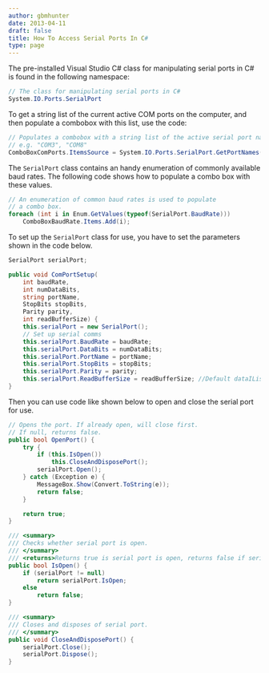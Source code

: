 ```yaml
---
author: gbmhunter
date: 2013-04-11
draft: false
title: How To Access Serial Ports In C#
type: page
---
```


The pre-installed Visual Studio C# class for manipulating serial ports in C# is found in the following namespace:

```c#    
// The class for manipulating serial ports in C#
System.IO.Ports.SerialPort
```

To get a string list of the current active COM ports on the computer, and then populate a combobox with this list, use the code:

```c# 
// Populates a combobox with a string list of the active serial port names
// e.g. "COM3", "COM8"
ComboBoxComPorts.ItemsSource = System.IO.Ports.SerialPort.GetPortNames();
```

The `SerialPort` class contains an handy enumeration of commonly available baud rates. The following code shows how to populate a combo box with these values.

```c# 
// An enumeration of common baud rates is used to populate
// a combo box.
foreach (int i in Enum.GetValues(typeof(SerialPort.BaudRate)))
    ComboBoxBaudRate.Items.Add(i);
```

To set up the `SerialPort` class for use, you have to set the parameters shown in the code below.

```c# 
SerialPort serialPort;

public void ComPortSetup(
    int baudRate, 
    int numDataBits,
    string portName,
    StopBits stopBits,
    Parity parity,
    int readBufferSize) {
    this.serialPort = new SerialPort();
    // Set up serial comms
    this.serialPort.BaudRate = baudRate;
    this.serialPort.DataBits = numDataBits;
    this.serialPort.PortName = portName;
    this.serialPort.StopBits = stopBits;
    this.serialPort.Parity = parity;
    this.serialPort.ReadBufferSize = readBufferSize; //Default dataIList
}
```

Then you can use code like shown below to open and close the serial port for use.

```c#
// Opens the port. If already open, will close first.
// If null, returns false.
public bool OpenPort() {
    try {
        if (this.IsOpen())
            this.CloseAndDisposePort();
        serialPort.Open();
    } catch (Exception e) {
        MessageBox.Show(Convert.ToString(e));
        return false;
    }

    return true;
}

/// <summary>
/// Checks whether serial port is open. 
/// </summary>
/// <returns>Returns true is serial port is open, returns false if serial port is closed or null.</returns>
public bool IsOpen() {
    if (serialPort != null)
        return serialPort.IsOpen;
    else
        return false;
}

/// <summary>
/// Closes and disposes of serial port.
/// </summary>
public void CloseAndDisposePort() {
    serialPort.Close();
    serialPort.Dispose();
}
```